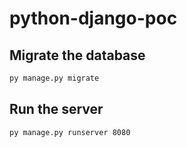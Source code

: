 # python-django-poc

## Migrate the database

```bash
py manage.py migrate
```

## Run the server

```bash
py manage.py runserver 8080
```
